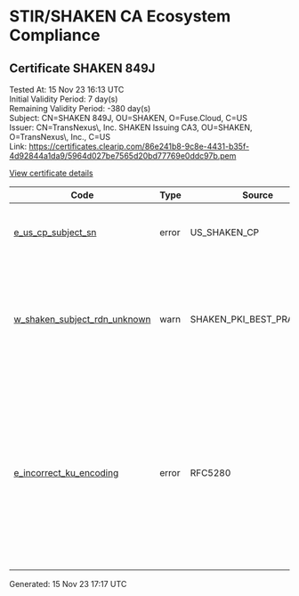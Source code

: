 # STIR/SHAKEN CA Ecosystem Compliance

## Certificate SHAKEN 849J

Tested At: 15 Nov 23 16:13 UTC\
Initial Validity Period: 7 day(s)\
Remaining Validity Period: -380 day(s)\
Subject: CN=SHAKEN 849J, OU=SHAKEN, O=Fuse.Cloud, C=US\
Issuer: CN=TransNexus\\, Inc. SHAKEN Issuing CA3, OU=SHAKEN, O=TransNexus\\, Inc., C=US\
Link: https://certificates.clearip.com/86e241b8-9c8e-4431-b35f-4d92844a1da9/5964d027be7565d20bd77769e0ddc97b.pem

[View certificate details](https://understandingwebpki.com/?cert=MIIC6zCCApKgAwIBAgIQc6CudKyTCujPYX%2Fos8G8PDAKBggqhkjOPQQDAjBnMQswCQYDVQQGEwJVUzEZMBcGA1UEChMQVHJhbnNOZXh1cywgSW5jLjEPMA0GA1UECxMGU0hBS0VOMSwwKgYDVQQDEyNUcmFuc05leHVzLCBJbmMuIFNIQUtFTiBJc3N1aW5nIENBMzAeFw0yMjEwMjMyMDIxNDdaFw0yMjEwMzAyMDIxNDZaMEkxCzAJBgNVBAYTAlVTMRMwEQYDVQQKEwpGdXNlLkNsb3VkMQ8wDQYDVQQLEwZTSEFLRU4xFDASBgNVBAMTC1NIQUtFTiA4NDlKMFkwEwYHKoZIzj0CAQYIKoZIzj0DAQcDQgAElk9cj2LRp3oJ%2FArF%2Ba2Pt2BAJHPpILXPRgV1udEwXIE6S%2BVtE72P4MMVcVwewJyYb0eIkaDExC9ry4kqBxpDY6OCATwwggE4MAwGA1UdEwEB%2FwQCMAAwDgYDVR0PAQH%2FBAQDAgCAMB0GA1UdDgQWBBQC2Spkr5dFbEEqj0nif%2BRl6z5NNTAfBgNVHSMEGDAWgBS7lt4xEs3TlpmEpDYwYDzXUoF9JzAXBgNVHSAEEDAOMAwGCmCGSAGG%2FwkBAQMwgaYGA1UdHwSBnjCBmzCBmKA6oDiGNmh0dHBzOi8vYXV0aGVudGljYXRlLWFwaS5pY29uZWN0aXYuY29tL2Rvd25sb2FkL3YxL2NybKJapFgwVjEUMBIGA1UEBwwLQnJpZGdld2F0ZXIxCzAJBgNVBAgMAk5KMRMwEQYDVQQDDApTVEktUEEgQ1JMMQswCQYDVQQGEwJVUzEPMA0GA1UECgwGU1RJLVBBMBYGCCsGAQUFBwEaBAowCKAGFgQ4NDlKMAoGCCqGSM49BAMCA0cAMEQCIAxRGg3IPMqmznOgsGOi3yuR%2B2hEhOpGi5L6GG5%2B0WTkAiAjLg3bwp%2BT86hu%2FPdORz85ZuT9JNMolz2nbyypjzP3pw%3D%3D)

| Code | Type | Source | Details |
|------|------|--------|---------|
| [e_us_cp_subject_sn](../../ISSUES/e_us_cp_subject_sn/README.md) | error | US_SHAKEN_CP | STI certificate shall include a ‘serialNumber’ attribute along with the CN |
| [w_shaken_subject_rdn_unknown](../../ISSUES/w_shaken_subject_rdn_unknown/README.md) | warn | SHAKEN_PKI_BEST_PRACTICES | Only CN, C, O, L, and SERIALNUMBER should be included. Additional RNDs may introduce ambiguity and may not be verifiable |
| [e_incorrect_ku_encoding](../../ISSUES/e_incorrect_ku_encoding/README.md) | error | RFC5280 | KeyUsage contains an inefficient encoding wherein the number of 'unused bits' is declared to be 0, but it should be 7. Raw Bytes: [3 2 0 128], Raw Binary: [00000011 00000010 00000000 10000000] |


Generated: 15 Nov 23 17:17 UTC